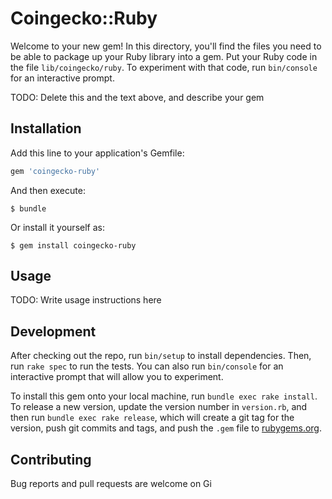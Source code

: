 # Coingecko::Ruby

Welcome to your new gem! In this directory, you'll find the files you need to be able to package up your Ruby library into a gem. Put your Ruby code in the file `lib/coingecko/ruby`. To experiment with that code, run `bin/console` for an interactive prompt.

TODO: Delete this and the text above, and describe your gem

## Installation

Add this line to your application's Gemfile:

```ruby
gem 'coingecko-ruby'
```

And then execute:

    $ bundle

Or install it yourself as:

    $ gem install coingecko-ruby

## Usage

TODO: Write usage instructions here

## Development

After checking out the repo, run `bin/setup` to install dependencies. Then, run `rake spec` to run the tests. You can also run `bin/console` for an interactive prompt that will allow you to experiment.

To install this gem onto your local machine, run `bundle exec rake install`. To release a new version, update the version number in `version.rb`, and then run `bundle exec rake release`, which will create a git tag for the version, push git commits and tags, and push the `.gem` file to [rubygems.org](https://rubygems.org).

## Contributing

Bug reports and pull requests are welcome on Gi